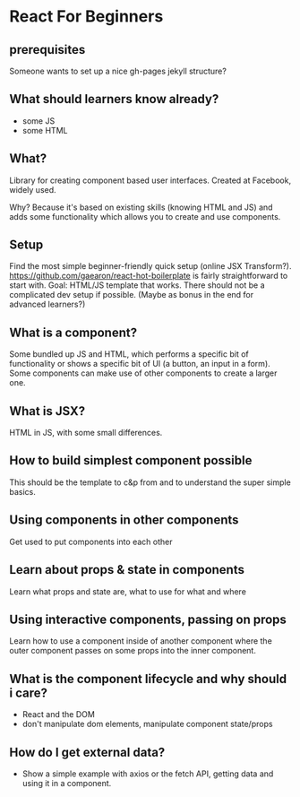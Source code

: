 # React For Beginners

## prerequisites
Someone wants to set up a nice gh-pages jekyll structure?

## What should learners know already?
- some JS
- some HTML

## What?
Library for creating component based user interfaces. Created at Facebook, widely used.

Why?
Because it's based on existing skills (knowing HTML and JS) and adds some functionality which allows you to create and use components.

## Setup
Find the most simple beginner-friendly quick setup (online JSX Transform?).
https://github.com/gaearon/react-hot-boilerplate is fairly straightforward to start with.
Goal: HTML/JS template that works. There should not be a complicated dev setup if possible. (Maybe as bonus in the end for advanced learners?)

## What is a component?
Some bundled up JS and HTML, which performs a specific bit of functionality or shows a specific bit of UI (a button, an input in a form). Some components can make use of other components to create a larger one.

## What is JSX?
HTML in JS, with some small differences.

## How to build simplest component possible
This should be the template to c&p from and to understand the super simple basics.

## Using components in other components
Get used to put components into each other

## Learn about props & state in components
Learn what props and state are, what to use for what and where

## Using interactive components, passing on props
Learn how to use a component inside of another component where the outer component passes on some props into the inner component.

## What is the component lifecycle and why should i care?
- React and the DOM
- don't manipulate dom elements, manipulate component state/props

## How do I get external data?
- Show a simple example with axios or the fetch API, getting data and using it in a component.
